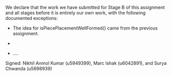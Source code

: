 We declare that the work we have submitted for Stage B of this assignment and all stages before it is entirely our own work, with the following documented exceptions:

* The idea for isPiecePlacementWellFormed() came from the previous assignment.

*

*  ....

Signed: Nikhil Anmol Kumar (u5949399), Marc Ishak  (u6042891), and Surya Chwanda (u5698939)

